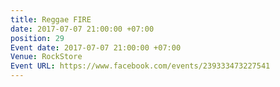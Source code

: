 ```yaml
---
title: Reggae FIRE
date: 2017-07-07 21:00:00 +07:00
position: 29
Event date: 2017-07-07 21:00:00 +07:00
Venue: RockStore
Event URL: https://www.facebook.com/events/239333473227541
---
```


